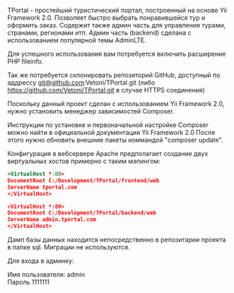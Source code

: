 TPortal - простейший туристический портал, построенный на основе Yii Framework 2.0.
Позволяет быстро выбрать понравившейся тур и оформить заказ.
Содержит также админ часть для управления турами, странами, регионами итп.
Админ часть (backend) сделана с использованием популярной темы AdminLTE.

Для успешного использования вам потребуется включить расширение PHP fileinfo.

Так же потребуется склонировать репозиторий GitHub, доступный по аддрессу git@github.com:Vetoni/TPortal.git
(либо https://github.com/Vetoni/TPortal.git в случае HTTPS соединения)

Поскольку данный проект сделан с использованием Yii Framework 2.0, нужно установить менеджер зависимостей Composer.

Инструкции по установке и первоначальной настройке Composer можно найти в официальной документации Yii Framework 2.0
После этого нужно обновить внешние пакеты коммандой "composer update".

Конфигурация в вебсервере Apache предполагает создание двух виртуальных хостов примерно с таким мэпингом:

```xml
<VirtualHost *:80>
DocumentRoot C:/Development/TPortal/frontend/web
ServerName tportal.com
</VirtualHost>

<VirtualHost *:80>
DocumentRoot C:/Development/TPortal/backend/web
ServerName admin.tportal.com
</VirtualHost>
```

Дамп базы данных находится непосредственно в репозитарии проекта в папке sql.
Миграции не используются.

Для входа в админку:

Имя пользователя: admin<br/>
Пароль 1111111

